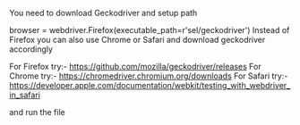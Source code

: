 You need to download Geckodriver and setup path

browser = webdriver.Firefox(executable_path=r'sel/geckodriver')
Instead of Firefox you can also use Chrome or Safari and download geckodriver accordingly

For Firefox try:- https://github.com/mozilla/geckodriver/releases
For Chrome try:- https://chromedriver.chromium.org/downloads
For Safari try:- https://developer.apple.com/documentation/webkit/testing_with_webdriver_in_safari

and run the file
